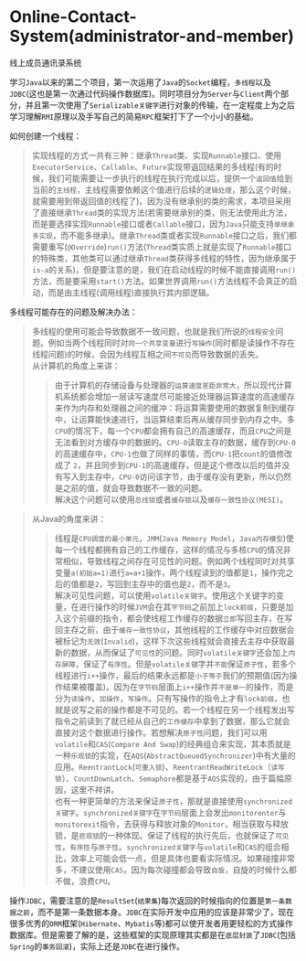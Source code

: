 # Online-Contact-System(administrator-and-member)
线上成员通讯录系统
  
学习`Java`以来的第二个项目，第一次运用了`Java`的`Socket`编程，`多线程`以及`JDBC`(这也是第一次通过代码操作数据库)。同时项目分为`Server`与`Client`两个部分，并且第一次使用了`Serializable关键字`进行对象的传输，在一定程度上为之后学习理解`RMI`原理以及手写自己的简易`RPC`框架打下了一个小小的基础。  
  
如何创建一个线程：  
>实现线程的方式一共有三种：继承`Thread`类、实现`Runnable`接口、使用`ExecutorService`、`Callable`、`Future`实现带返回结果的多线程(有的时候，我们可能需要让一步执行的线程在执行完成以后，提供一个`返回值`给到当前的`主线程`，主线程需要依赖这个值进行后续的`逻辑处理`，那么这个时候，就需要用到带返回值的线程了)。因为没有继承别的类的需求，本项目采用了直接继承`Thread`类的实现方法(若需要继承别的类，则无法使用此方法，而是要选择实现`Runnable`接口或者`Callable`接口，因为`Java`只能支持`单继承多实现`，而不能多继承)。继承`Thread`类或者实现`Runnable`接口之后，我们都需要重写(`@Override`)`run()`方法(`Thread`类实质上就是实现了`Runnable`接口的特殊类，其他类可以通过继承`Thread`类获得多线程的特性，因为继承属于`is-a`的关系)，但是要注意的是，我们在启动线程的时候不能直接调用`run()`方法，而是要采用`start()`方法。如果世界调用`run()`方法线程不会真正的启动，而是由主线程(调用线程)直接执行其内部逻辑。  
  
多线程可能存在的问题及解决办法：  
>多线程的使用可能会导致数据不一致问题，也就是我们所说的`线程安全`问题。例如当两个线程同时对`同一个共享变量`进行`写操作`(同时都是读操作不存在线程问题)的时候，会因为线程互相之间`不可见`而导致数据的丢失。  
从计算机的角度上来讲：  
>>由于计算机的存储设备与处理器的`运算速度差距非常大`，所以现代计算机系统都会增加一层读写速度尽可能接近处理器运算速度的高速缓存来作为内存和处理器之间的缓冲：将运算需要使用的数据复制到缓存中，让运算能快速进行，当运算结束后再从缓存同步到内存之中。多`CPU`的情况下，每一个`CPU`都会拥有自己的高速缓存，而且`CPU`之间是无法看到对方缓存中的数据的。`CPU-0`读取主存的数据，缓存到`CPU-0`的高速缓存中，`CPU-1`也做了同样的事情，而`CPU-1`把`count`的值修改成了 `2`，并且同步到`CPU-1`的高速缓存，但是这个修改以后的值并没有写入到主存中，`CPU-0`访问该字节，由于缓存没有更新，所以仍然是之前的值，就会导致数据不一致的问题。  
解决这个问题可以使用`总线锁`或者`缓存锁`以及`缓存一致性协议(MESI)`。
  
>从Java的角度来讲：
>>线程是`CPU调度的最小单元`，`JMM`(`Java Memory Model`，`Java内存模型`)使每一个线程都拥有自己的工作缓存，这样的情况与多核`CPU`的情况非常相似，导致线程之间存在可见性的问题。例如两个线程同时对共享变量`a(初始a=1)`进行`a=a+1`操作，两个线程读到的值都是`1`，操作完之后的值都是`2`，写回到主存中的值也是`2`，而不是`3`。  
解决可见性问题，可以使用`volatile关键字`。使用这个关键字的变量，在进行操作的时候`JVM`会在其`字节码`之前加上`lock前缀`，只要是加入这个前缀的指令，都会使线程工作缓存的数据`立即`写回主存，在写回主存之前，由于`缓存一致性协议`，其他线程的工作缓存中对应数据会被标记为`无效`(`Invalid`)，这样下次这些线程就会直接去主存中获取最新的数据，从而保证了`可见性`的问题。同时`volatile关键字`还会加上`内存屏障`，保证了`有序性`。但是`volatile关键`字并`不能`保证`原子性`，若多个线程进行`i++`操作，最后的结果永远都是`小于等于`我们的预期值(因为操作结果被覆盖)。因为在`字节码`层面上`i++`操作并`不是单一`的操作，而是分为`读操作`，`加操作`，`写操作`。只有写操作的指令上才有`lock前缀`，也就是说写之前的操作都是不可见的。若一个线程在另一个线程发出写指令之前读到了就已经从自己的`工作缓存`中拿到了数据，那么它就会直接对这个数据进行操作。若想解决`原子性`问题，我们可以用`volatile`和`CAS`(`Compare And Swap`)的经典组合来实现，其本质就是一种`乐观锁`的实现，在`AQS`(`AbstractQueuedSynchronizer`)中有大量的应用。`ReentrantLock`(`可重入锁`)、`ReentrantReadWriteLock`（`读写锁`）、`CountDownLatch`、`Semaphore`都是基于`AQS`实现的，由于篇幅原因，这里不祥讲。  
也有一种更简单的方法来保证`原子性`，那就是直接使用`synchronized关键字`。`synchronized关键字`在`字节码`层面上会发出`monitorenter`与`monitorexit`指令，去获得与释放对象的`Monitor`，相当获取与释放锁，是`悲观锁`的一种体现。保证了线程的执行先后，也就保证了`可见性`，`有序性`与`原子性`。`synchronized关键字`与`volatile`和`CAS`的组合相比，效率上可能会低一点，但是具体也要看实际情况。如果碰撞非常多，不建议使用`CAS`，因为每次碰撞都会导致`自旋`，自旋的时候什么都不做，浪费`CPU`。

操作`JDBC`，需要注意的是`ResultSet`(`结果集`)每次返回的时候指向的位置是`第一条数据之前`，而不是第一条数据本身。`JDBC`在实际开发中应用的应该是非常少了，现在很多优秀的`ORM`框架(`Hibernate`、`Mybatis`等)都可以使开发者用更轻松的方式操作数据库。但是需要了解的是，这些框架的实现原理其实都是在`底层封装`了`JDBC`(包括`Spring`的`事务回滚`)，实际上还是`JDBC`在进行操作。
